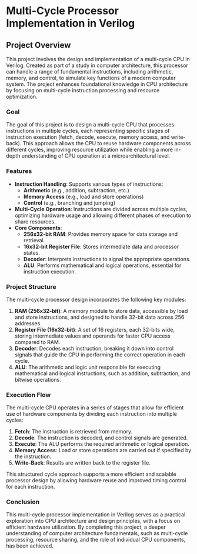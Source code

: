 # Multi-Cycle Processor Implementation in Verilog

## Project Overview

This project involves the design and implementation of a multi-cycle CPU in Verilog. Created as part of a study in computer architecture, this processor can handle a range of fundamental instructions, including arithmetic, memory, and control, to simulate key functions of a modern computer system. The project enhances foundational knowledge in CPU architecture by focusing on multi-cycle instruction processing and resource optimization.

### Goal
The goal of this project is to design a multi-cycle CPU that processes instructions in multiple cycles, each representing specific stages of instruction execution (fetch, decode, execute, memory access, and write-back). This approach allows the CPU to reuse hardware components across different cycles, improving resource utilization while enabling a more in-depth understanding of CPU operation at a microarchitectural level.

### Features

- **Instruction Handling**: Supports various types of instructions:
  - **Arithmetic** (e.g., addition, subtraction, etc.)
  - **Memory Access** (e.g., load and store operations)
  - **Control** (e.g., branching and jumping)
- **Multi-Cycle Operation**: Instructions are divided across multiple cycles, optimizing hardware usage and allowing different phases of execution to share resources.
- **Core Components**:
  - **256x32-bit RAM**: Provides memory space for data storage and retrieval.
  - **16x32-bit Register File**: Stores intermediate data and processor states.
  - **Decoder**: Interprets instructions to signal the appropriate operations.
  - **ALU**: Performs mathematical and logical operations, essential for instruction execution.

### Project Structure

The multi-cycle processor design incorporates the following key modules:

1. **RAM (256x32-bit)**: A memory module to store data, accessible by load and store instructions, and designed to handle 32-bit data across 256 addresses.
2. **Register File (16x32-bit)**: A set of 16 registers, each 32-bits wide, storing intermediate values and operands for faster CPU access compared to RAM.
3. **Decoder**: Decodes each instruction, breaking it down into control signals that guide the CPU in performing the correct operation in each cycle.
4. **ALU**: The arithmetic and logic unit responsible for executing mathematical and logical instructions, such as addition, subtraction, and bitwise operations.

### Execution Flow

The multi-cycle CPU operates in a series of stages that allow for efficient use of hardware components by dividing each instruction into multiple cycles:

1. **Fetch**: The instruction is retrieved from memory.
2. **Decode**: The instruction is decoded, and control signals are generated.
3. **Execute**: The ALU performs the required arithmetic or logical operation.
4. **Memory Access**: Load or store operations are carried out if specified by the instruction.
5. **Write-Back**: Results are written back to the register file.

This structured cycle approach supports a more efficient and scalable processor design by allowing hardware reuse and improved timing control for each instruction.

### Conclusion

This multi-cycle processor implementation in Verilog serves as a practical exploration into CPU architecture and design principles, with a focus on efficient hardware utilization. By completing this project, a deeper understanding of computer architecture fundamentals, such as multi-cycle processing, resource sharing, and the role of individual CPU components, has been achieved.

